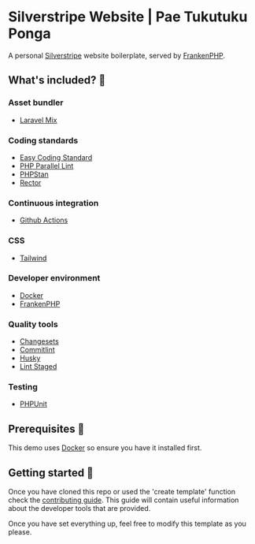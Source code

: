 # Silverstripe Website | Pae Tukutuku Ponga
A personal [Silverstripe](https://docs.silverstripe.org/en/5/) website boilerplate, served by [FrankenPHP](https://frankenphp.dev/).

## What's included? 🤔

### Asset bundler
- [Laravel Mix](https://laravel-mix.com/)

### Coding standards
- [Easy Coding Standard](https://github.com/easy-coding-standard/easy-coding-standard)
- [PHP Parallel Lint](https://github.com/php-parallel-lint/PHP-Parallel-Lint)
- [PHPStan](https://phpstan.org/)
- [Rector](https://getrector.com/)

### Continuous integration
- [Github Actions](https://github.com/features/actions)

### CSS
- [Tailwind](https://https://tailwindcss.com/)

### Developer environment
- [Docker](https://docs.docker.com/get-docker/)
- [FrankenPHP](https://frankenphp.dev/)

### Quality tools
- [Changesets](https://github.com/changesets/changesets)
- [Commitlint](https://commitlint.js.org/)
- [Husky](https://typicode.github.io/husky/)
- [Lint Staged](https://github.com/lint-staged/lint-staged)

### Testing
- [PHPUnit](https://phpunit.de/index.html)

## Prerequisites 🦺
This demo uses [Docker](https://docs.docker.com/get-docker/) so ensure you have it installed first.

## Getting started 🐤

Once you have cloned this repo or used the 'create template' function check the [contributing guide](./CONTRIBUTING.md#getting-started-🐤). This guide will contain useful information about the developer tools that are provided.

Once you have set everything up, feel free to modify this template as you please.
